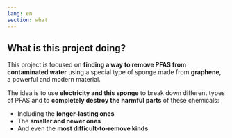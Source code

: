 ```yaml
---
lang: en
section: what
---
```


## What is this project doing?

This project is focused on **finding a way to remove PFAS from contaminated water** using a special type of sponge made from **graphene**, a powerful and modern material.

The idea is to use **electricity and this sponge** to break down different types of PFAS and to **completely destroy the harmful parts** of these chemicals:

- Including the **longer-lasting ones**
- The **smaller and newer ones**
- And even the **most difficult-to-remove kinds**
